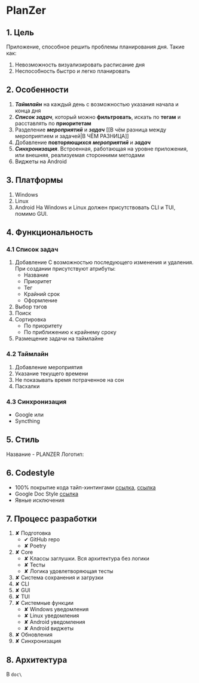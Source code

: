 # PlanZer

## 1. Цель
Приложение, способное решить проблемы планирования дня. Такие как:
1. Невозможность визуализировать расписание дня
2. Неспособность быстро и легко планировать


## 2. Особенности
1. ***Таймлайн*** на каждый день с возможностью указания начала и конца дня
2. ***Список задач***, который можно **фильтровать**, искать по **тегам** и расставлять по **приоритетам**
3. Разделение ***мероприятий*** и ***задач***  [[В чём разница между мероприятием и задачей|В ЧЁМ РАЗНИЦА]]
4. Добавление **повторяющихся** ***мероприятий*** и ***задач***
5. ***Синхронизация***. Встроенная, работающая на уровне приложения, или внешняя, реализуемая сторонними методами
6. Виджеты на Android 


## 3. Платформы 
1. Windows
2. Linux
3. Android
На Windows и Linux должен присутствовать CLI и TUI, помимо GUI. 


## 4. Функциональность

### 4.1 Список задач
1. Добавление
	С возможностью последующего изменения и удаления. При создании присутствуют атрибуты:
	- Название
	- Приоритет
	- Тег
	- Крайний срок
	- Оформление
2. Выбор тэгов
3. Поиск
4. Сортировка
	- По приоритету
	- По приближению к крайнему сроку
5. Размещение задачи на таймлайне

### 4.2 Таймлайн
1. Добавление мероприятия
2. Указание текущего времени
3. Не показывать время потраченное на сон
4. Пасхалки

### 4.3 Синхронизация
- Google
	или
- Syncthing


## 5. Стиль
Название - PLANZER
Логотип: 


## 6. Codestyle
- 100% покрытие кода тайп-хинтингами [ссылка](https://youtu.be/dKxiHlZvULQ ), [ссылка](https://youtu.be/etkNsCRoKNY)
- Google Doc Style [ссылка](https://sphinxcontrib-napoleon.readthedocs.io/en/latest/example_google.html)
- Явные исключения

## 7. Процесс разработки
1. ✘ Подготовка
	- ✔ GitHub repo
	- ✘ Poetry
2. ✘ Core
	- ✘ Классы заглушки. Вся архитектура без логики
	- ✘  Тесты
	- ✘  Логика удовлетворяющая тесты 
3. ✘ Система сохранения и загрузки
4. ✘ CLI
5. ✘ GUI
6. ✘ TUI
7. ✘ Системные функции
	- ✘ Windows уведомления
	- ✘ Linux уведомления
	- ✘ Android уведомления
	- ✘ Android виджеты
8. ✘ Обновления
9. ✘ Синхронизация


## 8. Архитектура
В `doc\`
